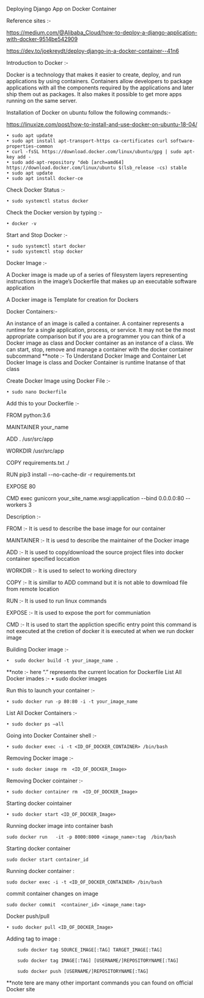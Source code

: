 ﻿Deploying Django App on Docker Container

Reference sites :- 

https://medium.com/@Alibaba_Cloud/how-to-deploy-a-django-application-with-docker-9514be542909

https://dev.to/joekreydt/deploy-django-in-a-docker-container--41n6

Introduction to Docker :- 

Docker is a technology that makes it easier to create, deploy, and run applications by using containers. Containers allow developers to package applications with all the components required by the applications and later ship them out as packages. It also makes it possible to get more apps running on the same server.

Installation of Docker on ubuntu follow the following commands:-

https://linuxize.com/post/how-to-install-and-use-docker-on-ubuntu-18-04/


    • sudo apt update
    • sudo apt install apt-transport-https ca-certificates curl software-properties-common
    • curl -fsSL https://download.docker.com/linux/ubuntu/gpg | sudo apt-key add -
    • sudo add-apt-repository "deb [arch=amd64] https://download.docker.com/linux/ubuntu $(lsb_release -cs) stable
    • sudo apt update
    • sudo apt install docker-ce

Check Docker Status :-

    • sudo systemctl status docker

Check the Docker version by typing :-

    • docker -v

Start and Stop Docker :-

    • sudo systemctl start docker
    • sudo systemctl stop docker

Docker Image :-

A Docker image is made up of a series of filesystem layers representing instructions in the image’s Dockerfile that makes up an executable software application	

A Docker image is Template for creation for Dockers	


Docker Containers:-

An instance of an image is called a container. A container represents a runtime for a single application, process, or service.
It may not be the most appropriate comparison but if you are a programmer you can think of a Docker image as class and Docker container as an instance of a class.
We can start, stop, remove and manage a container with the docker container subcommand
**note :- To Understand Docker Image and Container Let Docker Image is class and Docker Container is runtime Inatanse of that class


Create Docker Image using Docker File :-

    • sudo nano Dockerfile

Add this to your Dockerfile :-

FROM python:3.6

MAINTAINER your_name

ADD . /usr/src/app

WORKDIR /usr/src/app

COPY requirements.txt ./

RUN pip3 install --no-cache-dir -r requirements.txt

EXPOSE 80

CMD exec gunicorn your_site_name.wsgi:application --bind 0.0.0.0:80 --workers 3

Description :-

FROM :- It is uesd to describe the base image for our container

MAINTAINER :- It is uesd to describe the maintainer of the Docker image

ADD :- It is used to copy/download the source project files into docker container specified loccation

WORKDIR :- It is used to select to working directory

COPY :- It is simillar to ADD command but it is not able to dowmload file from remote location	   

RUN :- It is used to run linux commands

EXPOSE :- It is used to expose the port for communiation

CMD :- It is used to start the appliction specific entry point this command is not executed at the cretion of docker it is executed at when we run docker image

Building Docker image :-

    •  sudo docker build -t your_image_name .
      
**note :- here “.” represents the current location for Dockerfile
List All Docker imades :-
    • sudo docker images
      
Run this to launch your container :-

    • sudo docker run -p 80:80 -i -t your_image_name

List All Docker Containers :-

    • sudo docker ps –all
      
Going into Docker Container shell :-

    • sudo docker exec -i -t <ID_OF_DOCKER_CONTAINER> /bin/bash 	


Removing Docker image :-

    • sudo docker image rm  <ID_OF_DOCKER_Image>




Removing Docker cointainer :-

    • sudo docker container rm  <ID_OF_DOCKER_Image>



Starting docker cointainer
    
    • sudo docker start <ID_OF_DOCKER_Image>



Running docker image into container bash

	sudo docker run   -it -p 8000:8000 <image_name>:tag  /bin/bash

Starting docker container 
	
	sudo docker start container_id

Running docker container :   
	
	sudo docker exec -i -t <ID_OF_DOCKER_CONTAINER> /bin/bash


commit container changes on image 
	
	sudo docker commit  <container_id> <image_name:tag>


	
Docker push/pull 
 		
	• sudo docker pull <ID_OF_DOCKER_Image>
	


Adding tag to image :
		
		sudo docker tag SOURCE_IMAGE[:TAG] TARGET_IMAGE[:TAG]

		sudo docker tag IMAGE[:TAG] [USERNAME/]REPOSITORYNAME[:TAG]

		sudo docker push [USERNAME/]REPOSITORYNAME[:TAG]

**note tere are many other important commands you can found on official Docker site
















